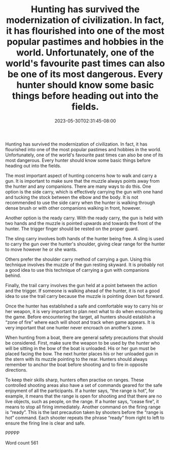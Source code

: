 ﻿---
title: "Hunting has survived the modernization of civilization. In fact, it has flourished into one of the most popular pastimes and hobbies in the world. Unfortunately, one of the world's favourite past times can also be one of its most dangerous. Every hunter should know some basic things before heading out into the fields."
date: 2023-05-30T02:31:45-08:00
description: "Hunting Tips for Web Success"
featured_image: "/images/Hunting.jpg"
tags: ["Hunting"]
---

Hunting has survived the modernization of civilization. In fact, it has flourished into one of the most popular pastimes and hobbies in the world. Unfortunately, one of the world's favourite past times can also be one of its most dangerous. Every hunter should know some basic things before heading out into the fields. 

The most important aspect of hunting concerns how to walk and carry a gun. It is important to make sure that the muzzle always points away from the hunter and any companions. There are many ways to do this. One option is the side carry, which is effectively carrying the gun with one hand and tucking the stock between the elbow and the body. It is not recommended to use the side carry when the hunter is walking through dense brush or with other companions walking in front, however.

Another option is the ready carry. With the ready carry, the gun is held with two hands and the muzzle is pointed upwards and towards the front of the hunter. The trigger finger should be rested on the proper guard.

The sling carry involves both hands of the hunter being free. A sling is used to carry the gun over the hunter's shoulder, giving clear range for the hunter to move however he or she wants. 

Others prefer the shoulder carry method of carrying a gun. Using this technique involves the muzzle of the gun resting skyward. It is probably not a good idea to use this technique of carrying a gun with companions behind.

Finally, the trail carry involves the gun held at a point between the action and the trigger. If someone is walking ahead of the hunter, it is not a good idea to use the trail carry because the muzzle is pointing down but forward. 

Once the hunter has established a safe and comfortable way to carry his or her weapon, it is very important to plan next what to do when encountering the game. Before encountering the target, all hunters should establish a “zone of fire” where each will shoot and track when game appears. It is very important that one hunter never encroach on another’s zone. 

When hunting from a boat, there are general safety precautions that should be considered. First, make sure the weapon to be used by the hunter who will be sitting in the bow of the boat is unloaded. His or her gun must be placed facing the bow. The next hunter places his or her unloaded gun in the stern with its muzzle pointing to the rear.  Hunters should always remember to anchor the boat before shooting and to fire in opposite directions.

To keep their skills sharp, hunters often practise on ranges. These controlled shooting areas also have a set of commands geared for the safe enjoyment of all the participants. If a hunter says, “the range is hot”, for example, it means that the range is open for shooting and that there are no live objects, such as people, on the range. If a hunter says, “cease fire”, it means to stop all firing immediately. Another command on the firing range is “ready”. This is the last precaution taken by shooters before the “range is hot” command. Each shooter repeats the phrase “ready” from right to left to ensure the firing line is clear and safe.  

PPPPP

Word count 561

